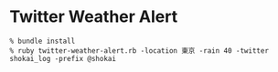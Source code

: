 Twitter Weather Alert
=====================

    % bundle install
    % ruby twitter-weather-alert.rb -location 東京 -rain 40 -twitter shokai_log -prefix @shokai
